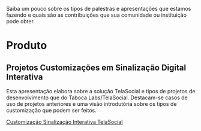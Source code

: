 Saiba um pouco sobre os tipos de palestras e apresentações que estamos fazendo e quais são as contribuições que sua comunidade ou instituição pode obter. 

# Produto

## Projetos Customizações em Sinalização Digital Interativa 

Esta apresentação elabora sobre a solução TelaSocial e tipos de projetos de desenvolvimento que do Taboca Labs/TelaSocial. Destacam-se casos de uso de projetos anteriores e uma visão introdutória sobre os tipos de customização que podem ser feitos. 

[Customização Sinalização Interativa TelaSocial](http://www.telasocial.com/downloads/SinalizacaoDigitalInterativa-enterprise.pdf)



